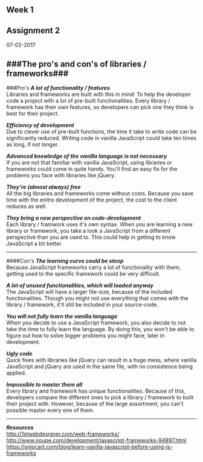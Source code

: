 ## Week 1

## Assignment 2  
07-02-2017

###The pro's and con's of libraries / frameworks###
---
###Pro's
***A lot of functionality / features***  
Libraries and frameworks are built with this in mind: To help the developer code a project with a lot of pre-built functionalities. Every library / framework has their own features, so developers can pick one they think is best for their project.


***Efficiency of development***  
Due to clever use of pre-built functions, the time it take to write code can be significantly reduced. Writing code in vanilla JavaScript could take ten times as long, if not longer.


***Advanced knowledge of the vanilla language is not necessary***  
If you are not that familiar with vanilla JavaScript, using libraries or frameworks could come in quite handy. You'll find an easy fix for the problems you face with libraries like jQuery.


***They're (almost always) free***  
All the big libraries and frameworks come without costs. Because you save time with the enitre development of the project, the cost to the client reduces as well. 


***They bring a new perspective on code-development***  
Each library / framwork uses it's own syntax. When you are learning a new library or framework, you take a look a JavaScript from a different perspective than you are used to. This could help in getting to know JavaScript a bit better.

---

####Con's
***The learning curve could be steep***  
Because JavaScript frameworks carry a lot of functionality with them; getting used to the specific framework could be very difficult.


***A lot of unused functionalities, which will loaded anyway***  
The JavaScript will have a larger file-size, because of the included functionalities. Though you might not use everything that comes with the library / framework, it'll still be included in your source-code.


***You will not fully learn the vanilla language***  
When you decide to use a JavaScript framework, you also decide to not take the time to fully learn the language. By doing this, you won't be able to figure out how to solve bigger problems you might face, later in development.


***Ugly code***  
Quick fixes with libraries like jQuery can result in a huge mess, where vanilla JavaScript and jQuery are used in the same file, with no consistence being applied. 


***Impossible to master them all***  
Every library and framework has unique functionalities. Because of this, developers compare the different ones to pick a library / framework to built their project with. However, because of the large assortment, you can't possible master every one of them.

---

***Resources***  
http://1stwebdesigner.com/web-frameworks/  
http://www.noupe.com/development/javascript-frameworks-94897.html  
https://snipcart.com/blog/learn-vanilla-javascript-before-using-js-frameworks
